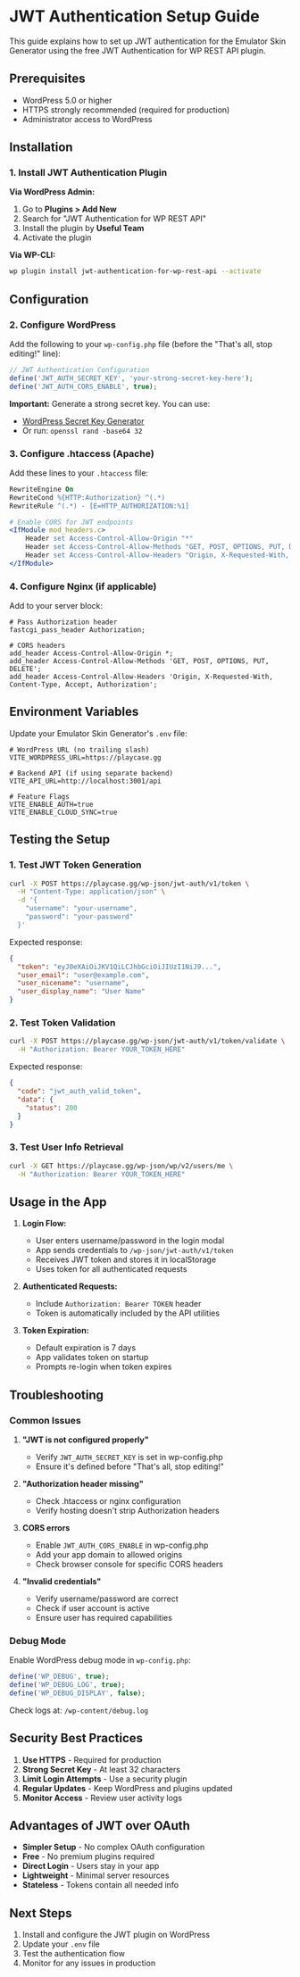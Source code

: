 # JWT Authentication Setup Guide

This guide explains how to set up JWT authentication for the Emulator Skin Generator using the free JWT Authentication for WP REST API plugin.

## Prerequisites

- WordPress 5.0 or higher
- HTTPS strongly recommended (required for production)
- Administrator access to WordPress

## Installation

### 1. Install JWT Authentication Plugin

**Via WordPress Admin:**
1. Go to **Plugins > Add New**
2. Search for "JWT Authentication for WP REST API"
3. Install the plugin by **Useful Team**
4. Activate the plugin

**Via WP-CLI:**
```bash
wp plugin install jwt-authentication-for-wp-rest-api --activate
```

## Configuration

### 2. Configure WordPress

Add the following to your `wp-config.php` file (before the "That's all, stop editing!" line):

```php
// JWT Authentication Configuration
define('JWT_AUTH_SECRET_KEY', 'your-strong-secret-key-here');
define('JWT_AUTH_CORS_ENABLE', true);
```

**Important:** Generate a strong secret key. You can use:
- [WordPress Secret Key Generator](https://api.wordpress.org/secret-key/1.1/salt/)
- Or run: `openssl rand -base64 32`

### 3. Configure .htaccess (Apache)

Add these lines to your `.htaccess` file:

```apache
RewriteEngine On
RewriteCond %{HTTP:Authorization} ^(.*)
RewriteRule ^(.*) - [E=HTTP_AUTHORIZATION:%1]

# Enable CORS for JWT endpoints
<IfModule mod_headers.c>
    Header set Access-Control-Allow-Origin "*"
    Header set Access-Control-Allow-Methods "GET, POST, OPTIONS, PUT, DELETE"
    Header set Access-Control-Allow-Headers "Origin, X-Requested-With, Content-Type, Accept, Authorization"
</IfModule>
```

### 4. Configure Nginx (if applicable)

Add to your server block:

```nginx
# Pass Authorization header
fastcgi_pass_header Authorization;

# CORS headers
add_header Access-Control-Allow-Origin *;
add_header Access-Control-Allow-Methods 'GET, POST, OPTIONS, PUT, DELETE';
add_header Access-Control-Allow-Headers 'Origin, X-Requested-With, Content-Type, Accept, Authorization';
```

## Environment Variables

Update your Emulator Skin Generator's `.env` file:

```env
# WordPress URL (no trailing slash)
VITE_WORDPRESS_URL=https://playcase.gg

# Backend API (if using separate backend)
VITE_API_URL=http://localhost:3001/api

# Feature Flags
VITE_ENABLE_AUTH=true
VITE_ENABLE_CLOUD_SYNC=true
```

## Testing the Setup

### 1. Test JWT Token Generation

```bash
curl -X POST https://playcase.gg/wp-json/jwt-auth/v1/token \
  -H "Content-Type: application/json" \
  -d '{
    "username": "your-username",
    "password": "your-password"
  }'
```

Expected response:
```json
{
  "token": "eyJ0eXAiOiJKV1QiLCJhbGciOiJIUzI1NiJ9...",
  "user_email": "user@example.com",
  "user_nicename": "username",
  "user_display_name": "User Name"
}
```

### 2. Test Token Validation

```bash
curl -X POST https://playcase.gg/wp-json/jwt-auth/v1/token/validate \
  -H "Authorization: Bearer YOUR_TOKEN_HERE"
```

Expected response:
```json
{
  "code": "jwt_auth_valid_token",
  "data": {
    "status": 200
  }
}
```

### 3. Test User Info Retrieval

```bash
curl -X GET https://playcase.gg/wp-json/wp/v2/users/me \
  -H "Authorization: Bearer YOUR_TOKEN_HERE"
```

## Usage in the App

1. **Login Flow:**
   - User enters username/password in the login modal
   - App sends credentials to `/wp-json/jwt-auth/v1/token`
   - Receives JWT token and stores it in localStorage
   - Uses token for all authenticated requests

2. **Authenticated Requests:**
   - Include `Authorization: Bearer TOKEN` header
   - Token is automatically included by the API utilities

3. **Token Expiration:**
   - Default expiration is 7 days
   - App validates token on startup
   - Prompts re-login when token expires

## Troubleshooting

### Common Issues

1. **"JWT is not configured properly"**
   - Verify `JWT_AUTH_SECRET_KEY` is set in wp-config.php
   - Ensure it's defined before "That's all, stop editing!"

2. **"Authorization header missing"**
   - Check .htaccess or nginx configuration
   - Verify hosting doesn't strip Authorization headers

3. **CORS errors**
   - Enable `JWT_AUTH_CORS_ENABLE` in wp-config.php
   - Add your app domain to allowed origins
   - Check browser console for specific CORS headers

4. **"Invalid credentials"**
   - Verify username/password are correct
   - Check if user account is active
   - Ensure user has required capabilities

### Debug Mode

Enable WordPress debug mode in `wp-config.php`:
```php
define('WP_DEBUG', true);
define('WP_DEBUG_LOG', true);
define('WP_DEBUG_DISPLAY', false);
```

Check logs at: `/wp-content/debug.log`

## Security Best Practices

1. **Use HTTPS** - Required for production
2. **Strong Secret Key** - At least 32 characters
3. **Limit Login Attempts** - Use a security plugin
4. **Regular Updates** - Keep WordPress and plugins updated
5. **Monitor Access** - Review user activity logs

## Advantages of JWT over OAuth

- **Simpler Setup** - No complex OAuth configuration
- **Free** - No premium plugins required
- **Direct Login** - Users stay in your app
- **Lightweight** - Minimal server resources
- **Stateless** - Tokens contain all needed info

## Next Steps

1. Install and configure the JWT plugin on WordPress
2. Update your `.env` file
3. Test the authentication flow
4. Monitor for any issues in production